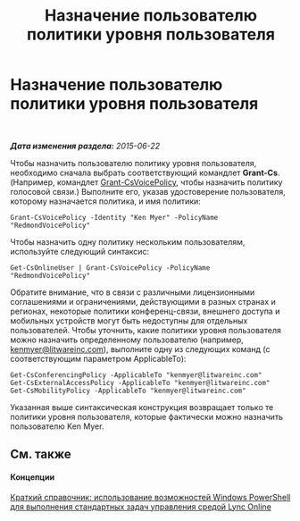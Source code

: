 ﻿---
title: Назначение пользователю политики уровня пользователя
TOCTitle: Назначение пользователю политики уровня пользователя
ms:assetid: 37e07da7-6391-4d6d-a428-c70272897039
ms:mtpsurl: https://technet.microsoft.com/ru-ru/library/Dn362779(v=OCS.15)
ms:contentKeyID: 56270539
ms.date: 06/01/2017
mtps_version: v=OCS.15
ms.translationtype: HT
---

# Назначение пользователю политики уровня пользователя

 

_**Дата изменения раздела:** 2015-06-22_

Чтобы назначить пользователю политику уровня пользователя, необходимо сначала выбрать соответствующий командлет **Grant-Cs**. (Например, командлет [Grant-CsVoicePolicy](grant-csvoicepolicy.md), чтобы назначить политику голосовой связи.) Выполните его, указав удостоверение пользователя, которому назначается политика, и имя политики:

    Grant-CsVoicePolicy -Identity "Ken Myer" -PolicyName "RedmondVoicePolicy"

Чтобы назначить одну политику нескольким пользователям, используйте следующий синтаксис:

    Get-CsOnlineUser | Grant-CsVoicePolicy -PolicyName "RedmondVoicePolicy"

Обратите внимание, что в связи с различными лицензионными соглашениями и ограничениями, действующими в разных странах и регионах, некоторые политики конференц-связи, внешнего доступа и мобильных устройств могут быть недоступны для отдельных пользователей. Чтобы уточнить, какие политики уровня пользователя можно назначить определенному пользователю (например, kenmyer@litwareinc.com), выполните одну из следующих команд (с соответствующим параметром ApplicableTo):

    Get-CsConferencingPolicy -ApplicableTo "kenmyer@litwareinc.com"
    Get-CsExternalAccessPolicy -ApplicableTo "kenmyer@litwareinc.com"
    Get-CsMobilityPolicy -ApplicableTo "kenmyer@litwareinc.com"

Указанная выше синтаксическая конструкция возвращает только те политики уровня пользователя, которые фактически можно назначить пользователю Ken Myer.

## См. также

#### Концепции

[Краткий справочник: использование возможностей Windows PowerShell для выполнения стандартных задач управления средой Lync Online](quick-reference-using-windows-powershell-to-do-common-skype-for-business-online-management-tasks.md)


